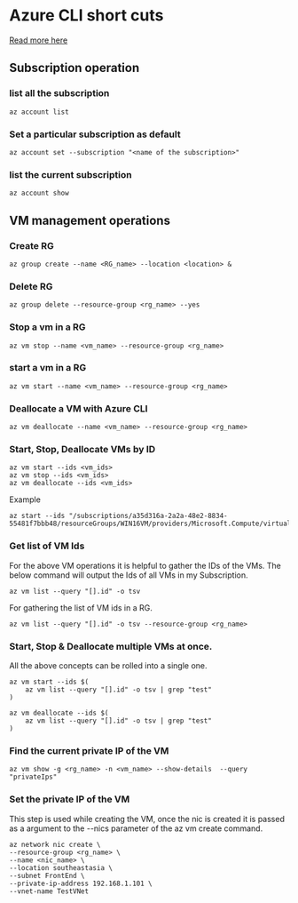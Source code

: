# Azure CLI short cuts

[Read more here](https://buildazure.com/2017/06/07/azure-cli-2-0-quickly-start-stop-all-vms/)

## Subscription operation

### list all the subscription

```shell
az account list
```

### Set a particular subscription as default

```shell
az account set --subscription "<name of the subscription>"
```

### list the current subscription

```shell
az account show
```

## VM management operations


### Create RG

```shell
az group create --name <RG_name> --location <location> &
```

### Delete RG

```shell
az group delete --resource-group <rg_name> --yes 
```

### Stop a vm in a RG

```shell
az vm stop --name <vm_name> --resource-group <rg_name>
```

### start a vm in a RG

```shell
az vm start --name <vm_name> --resource-group <rg_name>
```

### Deallocate a VM with Azure CLI

```shell
az vm deallocate --name <vm_name> --resource-group <rg_name>
```

### Start, Stop, Deallocate VMs by ID

```shell
az vm start --ids <vm_ids>
az vm stop --ids <vm_ids>
az vm deallocate --ids <vm_ids>
```

Example

```azcli
az start --ids "/subscriptions/a35d316a-2a2a-48e2-8834-55481f7bbb48/resourceGroups/WIN16VM/providers/Microsoft.Compute/virtualMachines/Win16VM"
```

### Get list of VM Ids

For the above VM operations it is helpful to gather the IDs of the VMs.
The below command will output the Ids of all VMs in my Subscription.

```shell
az vm list --query "[].id" -o tsv
```

For gathering the list of VM ids in a RG.

```shell
az vm list --query "[].id" -o tsv --resource-group <rg_name>
```

### Start, Stop & Deallocate multiple VMs at once.

All the above concepts can be rolled into a single one.

```shell
az vm start --ids $(
    az vm list --query "[].id" -o tsv | grep "test"
)

az vm deallocate --ids $(
    az vm list --query "[].id" -o tsv | grep "test"
)
```

### Find the current private IP of the VM

```shell
az vm show -g <rg_name> -n <vm_name> --show-details  --query "privateIps"
```

### Set the private IP of the VM

This step is used while creating the VM, once the nic is created it is passed as a argument to the --nics parameter of the az vm create command.

```shell
az network nic create \
--resource-group <rg_name> \
--name <nic_name> \
--location southeastasia \
--subnet FrontEnd \
--private-ip-address 192.168.1.101 \
--vnet-name TestVNet
```